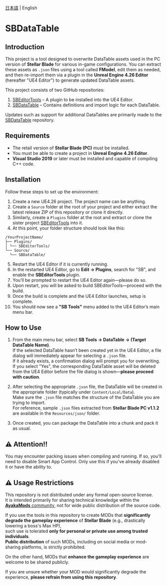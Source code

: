[日本語](docs/ja/README-ja.md) | English

# SBDataTable

## Introduction

This project is a tool designed to overwrite DataTable assets used in the PC version of **Stellar Blade** for various in-game configurations. You can extract these assets as `.json` files using a tool called **FModel**, edit them as needed, and then re-import them via a plugin in the **Unreal Engine 4.26 Editor** (hereafter "UE4 Editor") to generate updated DataTable assets.

This project consists of two GitHub repositories:

1. [SBEditorTools](https://github.com/Kiyopon46/SBEditorTools/) – A plugin to be installed into the UE4 Editor.
2. [SBDataTable](https://github.com/Kiyopon46/SBDataTable/) – Contains definitions and import logic for each DataTable.

Updates such as support for additional DataTables are primarily made to the [SBDataTable](https://github.com/Kiyopon46/SBDataTable/) repository.

## Requirements

- The retail version of **Stellar Blade (PC)** must be installed.
- You must be able to create a project in **Unreal Engine 4.26 Editor**.
- **Visual Studio 2019** or later must be installed and capable of compiling C++ code.

## Installation

Follow these steps to set up the environment:

1. Create a new UE4.26 project. The project name can be anything.
2. Create a `Source` folder at the root of your project and either extract the latest release ZIP of this repository or clone it directly.
3. Similarly, create a `Plugins` folder at the root and extract or clone the sister project [SBEditorTools](https://github.com/Kiyopon46/SBEditorTools/) into it.
4. At this point, your folder structure should look like this:
```
/YourProjectName/
├── Plugins/
│ └── SBEditorTools/
└── Source/
  └── SBDataTable/
```
5. Restart the UE4 Editor if it is currently running.
6. In the restarted UE4 Editor, go to **Edit → Plugins**, search for "SB", and enable the **SBEditorTools** plugin.
7. You’ll be prompted to restart the UE4 Editor again—please do so.
8. Upon restart, you will be asked to build SBEditorTools—proceed with the build.
9. Once the build is complete and the UE4 Editor launches, setup is complete.
10. You should now see a **"SB Tools"** menu added to the UE4 Editor’s main menu bar.

## How to Use

1. From the main menu bar, select **SB Tools → DataTable → (Target DataTable Name)**.  
   If the selected DataTable hasn’t been created yet in the UE4 Editor, a file dialog will immediately appear for selecting a `.json` file.  
   If it already exists, a confirmation dialog will prompt you for overwriting. If you select "Yes", the corresponding DataTable asset will be deleted from the UE4 Editor before the file dialog is shown—**please proceed with caution**.
   
2. After selecting the appropriate `.json` file, the DataTable will be created in the appropriate folder (typically under `Content/Local/Data`).  
   Make sure the `.json` file matches the structure of the DataTable you are trying to import.  
   For reference, sample `.json` files extracted from **Stellar Blade PC v1.1.2** are available in the `Resources/json/` folder.

3. Once created, you can package the DataTable into a chunk and pack it as usual.

## ⚠️ Attention!!
You may encounter packing issues when compiling and running.  If so, you'll need to disable Smart App Control.  Only use this if you've already disabled it or have the ability to.

## ⚠️ Usage Restrictions

This repository is not distributed under any formal open-source license.  
It is intended primarily for sharing technical knowledge within the [**AyakaMods** community](https://discord.gg/stellarblademodding), not for wide public distribution of the source code.

If you use the tools in this repository to create MODs that **significantly degrade the gameplay experience** of **Stellar Blade** (e.g., drastically lowering a boss's Max HP),  
such use is tolerated **only for personal or private use among trusted individuals**.  
**Public distribution** of such MODs, including on social media or mod-sharing platforms, is strictly prohibited.

On the other hand, MODs that **enhance the gameplay experience** are welcome to be shared publicly.

If you are unsure whether your MOD would significantly degrade the experience, **please refrain from using this repository**.
